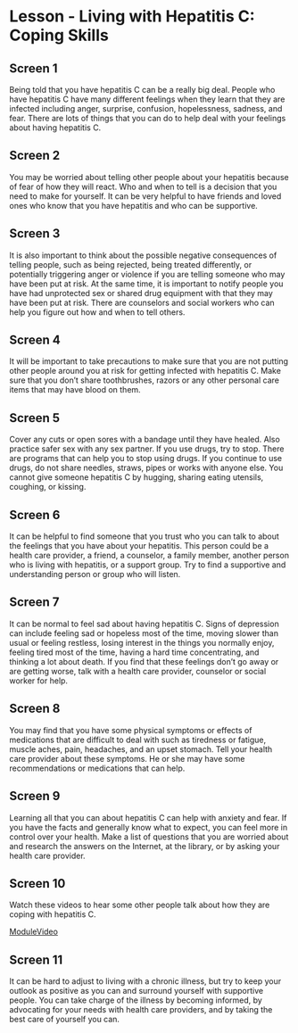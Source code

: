 # Lesson - Living with Hepatitis C: Coping Skills

## Screen 1
Being told that you have hepatitis C can be a really big deal. People who have hepatitis C have many different feelings when they learn that they are infected including anger, surprise, confusion, hopelessness, sadness, and fear. There are lots of things that you can do to help deal with your feelings about having hepatitis C.

## Screen 2
You may be worried about telling other people about your hepatitis because of fear of how they will react. Who and when to tell is a decision that you need to make for yourself. It can be very helpful to have friends and loved ones who know that you have hepatitis and who can be supportive.

## Screen 3
It is also important to think about the possible negative consequences of telling people, such as being rejected, being treated differently, or potentially triggering anger or violence if you are telling someone who may have been put at risk. At the same time, it is important to notify people you have had unprotected sex or shared drug equipment with that they may have been put at risk. There are counselors and social workers who can help you figure out how and when to tell others.

## Screen 4
It will be important to take precautions to make sure that you are not putting other people around you at risk for getting infected with hepatitis C. Make sure that you don’t share toothbrushes, razors or any other personal care items that may have blood on them.

## Screen 5
Cover any cuts or open sores with a bandage until they have healed. Also practice safer sex with any sex partner. If you use drugs, try to stop. There are programs that can help you to stop using drugs. If you continue to use drugs, do not share needles, straws, pipes or works with anyone else. You cannot give someone hepatitis C by hugging, sharing eating utensils, coughing, or kissing.

## Screen 6
It can be helpful to find someone that you trust who you can talk to about the feelings that you have about your hepatitis. This person could be a health care provider, a friend, a counselor, a family member, another person who is living with hepatitis, or a support group. Try to find a supportive and understanding person or group who will listen.

## Screen 7
It can be normal to feel sad about having hepatitis C. Signs of depression can include feeling sad or hopeless most of the time, moving slower than usual or feeling restless, losing interest in the things you normally enjoy, feeling tired most of the time, having a hard time concentrating, and thinking a lot about death. If you find that these feelings don’t go away or are getting worse, talk with a health care provider, counselor or social worker for help.

## Screen 8
You may find that you have some physical symptoms or effects of medications that are difficult to deal with such as tiredness or fatigue, muscle aches, pain, headaches, and an upset stomach. Tell your health care provider about these symptoms. He or she may have some recommendations or medications that can help.

## Screen 9
Learning all that you can about hepatitis C can help with anxiety and fear. If you have the facts and generally know what to expect, you can feel more in control over your health. Make a list of questions that you are worried about and research the answers on the Internet, at the library, or by asking your health care provider.

## Screen 10
Watch these videos to hear some other people talk about how they are coping with hepatitis C.

[ModuleVideo](videos/LivingWithHepCCopingSkills3.mp4)

## Screen 11
It can be hard to adjust to living with a chronic illness, but try to keep your outlook as positive as you can and surround yourself with supportive people. You can take charge of the illness by becoming informed, by advocating for your needs with health care providers, and by taking the best care of yourself you can.


